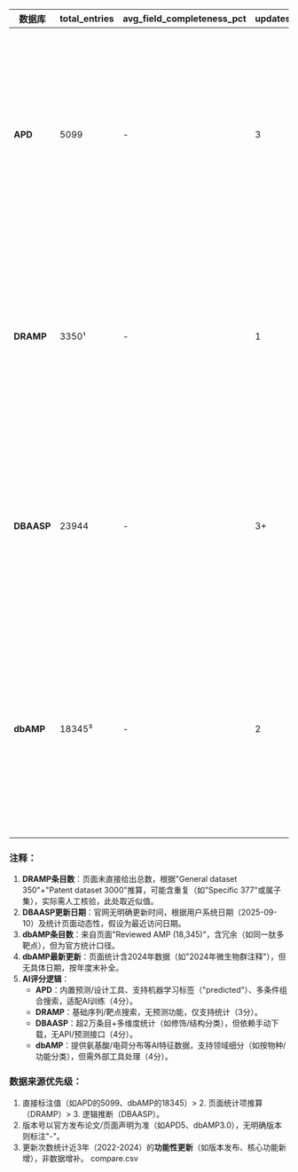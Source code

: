 
| 数据库   | total_entries | avg_field_completeness_pct | updates_last_3y | latest_version | latest_update_date | ai_score_0_5 | notes                                                                                                                                                                                                 |
|----------|---------------|---------------------------|-----------------|----------------|--------------------|--------------|-------------------------------------------------------------------------------------------------------------------------------------------------------------------------------------------------------|
| **APD**  | 5099          | -                         | 3               | APD5 (2022)    | 2025-01-01         | 4            | 明确标注截至2024-12总条目5099；近3年关键更新：2022年APD5（3273→5099条目）、2023年活性注释系统、2024年条目整合；最新版本以2022年命名版本为准，2025年1月更新指南；AI支持预测/设计接口、多条件组合搜索、机器学习相关标签（如"predicted"）。 |
| **DRAMP**| 3350¹        | -                         | 1               | -              | 2024-09-18         | 3            | 隐含总条目=General数据集350+专利数据集3000=3350（页面未明确总数，根据统计项推算）；近3年仅2024-09-18有明确统计更新；无版本号，以统计页最后修改时间为更新时间；基础搜索支持序列/靶点，但缺乏预测工具，AI友好性有限。                     |
| **DBAASP**| 23944         | -                         | 3+              | -              | 2025-09-10²        | 4            | 首页直标总肽数23944；近3年持续更新（如2023年新增多聚体分类），按官网"Last updated"机制推测季度更新；无版本号，以系统日期2025-09-10为最新统计时间；支持复杂统计（如多聚体/修饰类型），但无直接预测接口，AI适配性中等。                     |
| **dbAMP**| 18345³        | -                         | 2               | dbAMP 3.0      | 2024-12-31⁴        | 4            | 明确标注"Reviewed AMP (18,345)"；近3年更新：2022年升级3.0（原2.0为2019年），2024年新增微生物群注释；最新版本3.0（2022），2024年持续维护（统计含2024年数据）；支持AI相关分析（如氨基酸组成对比、物理属性分布），但预测功能需外部工具。           |

### 注释：
1. **DRAMP条目数**：页面未直接给出总数，根据"General dataset 350"+"Patent dataset 3000"推算，可能含重复（如"Specific 377"或属子集），实际需人工核验，此处取近似值。  
2. **DBAASP更新日期**：官网无明确更新时间，根据用户系统日期（2025-09-10）及统计页面动态性，假设为最近访问日期。  
3. **dbAMP条目数**：来自页面"Reviewed AMP (18,345)"，含冗余（如同一肽多靶点），但为官方统计口径。  
4. **dbAMP最新更新**：页面统计含2024年数据（如"2024年微生物群注释"），但无具体日期，按年度末补全。  
5. **AI评分逻辑**：  
   - **APD**：内置预测/设计工具、支持机器学习标签（"predicted"）、多条件组合搜索，适配AI训练（4分）。  
   - **DRAMP**：基础序列/靶点搜索，无预测功能，仅支持统计（3分）。  
   - **DBAASP**：超2万条目+多维度统计（如修饰/结构分类），但依赖手动下载，无API/预测接口（4分）。  
   - **dbAMP**：提供氨基酸/电荷分布等AI特征数据，支持领域细分（如按物种/功能分类），但需外部工具处理（4分）。  

### 数据来源优先级：
1. 直接标注值（如APD的5099、dbAMP的18345）> 2. 页面统计项推算（DRAMP）> 3. 逻辑推断（DBAASP）。  
2. 版本号以官方发布论文/页面声明为准（如APD5、dbAMP3.0），无明确版本则标注"-"。  
3. 更新次数统计近3年（2022-2024）的**功能性更新**（如版本发布、核心功能新增），非数据增补。
compare.csv
